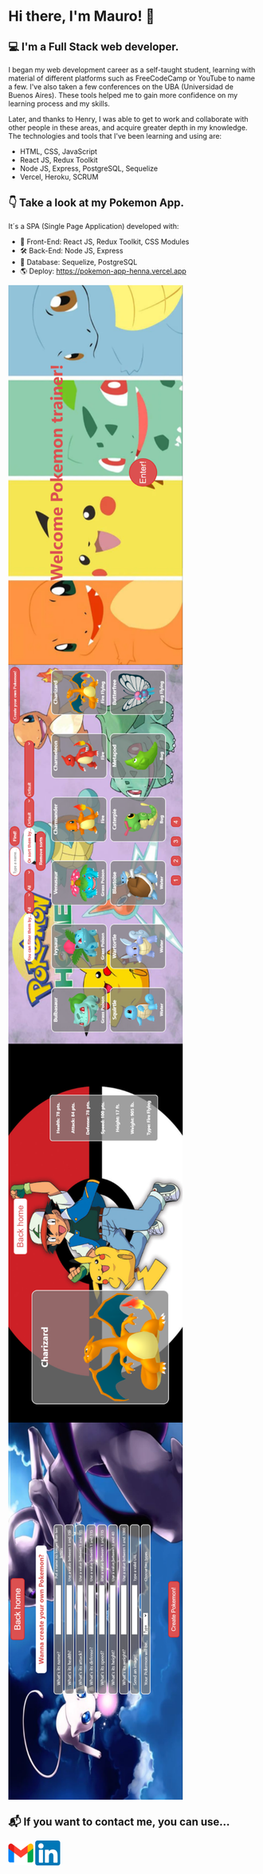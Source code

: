 # Hi there, I'm Mauro! 👋

## 💻 I'm a Full Stack web developer.

I began my web development career as a self-taught student, learning with material of different platforms such as FreeCodeCamp or YouTube to name a few. I've also taken a few conferences on the UBA (Universidad de Buenos Aires). These tools helped me to gain more confidence on my learning process and my skills.

Later, and thanks to Henry, I was able to get to work and collaborate with other people in these areas, and acquire greater depth in my knowledge. The technologies and tools that I've been learning and using are:
- HTML, CSS, JavaScript
- React JS, Redux Toolkit
- Node JS, Express, PostgreSQL, Sequelize
- Vercel, Heroku, SCRUM

## 👇 Take a look at my Pokemon App.

It´s a SPA (Single Page Application) developed with:

- 🎨 Front-End: React JS, Redux Toolkit, CSS Modules
- 🛠 Back-End: Node JS, Express
- 📝 Database: Sequelize, PostgreSQL
- 🌎 Deploy: https://pokemon-app-henna.vercel.app

<img src='./img/Landing.png' width='350px' align='left'/>
<img src='./img/Home.png' width='350px' align='center'/>
<img src='./img/Details.png' width='350px' align='left'/>
<img src='./img/Create.png' width='350px' align='center'/>

## 📬 If you want to contact me, you can use...

<a href='mailto:maurorg777@gmail.com' target='_blank' rel='noopener noreferrer'><img src='./logos/GmailLogo.png' width='50px'/></a>
<a href='https://www.linkedin.com/in/mauroreyna' target='_blank' rel='noopener noreferrer'><img src='./logos/LinkedInLogo.png' width='50px'/></a>

<!--
**MauroR7GH/MauroR7GH** is a ✨ _special_ ✨ repository because its `README.md` (this file) appears on your GitHub profile.

Here are some ideas to get you started:

- 🔭 I’m currently working on ...
- 🌱 I’m currently learning ...
- 👯 I’m looking to collaborate on ...
- 🤔 I’m looking for help with ...
- 💬 Ask me about ...
- 📫 How to reach me: ...
- 😄 Pronouns: ...
- ⚡ Fun fact: ...
-->
